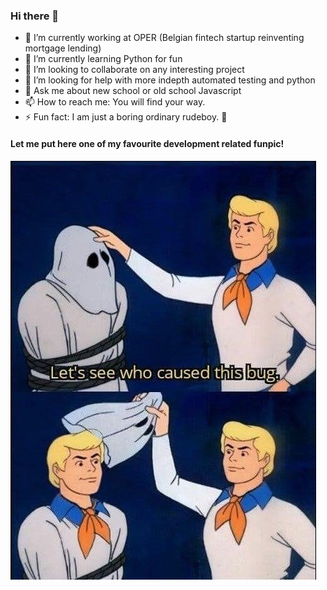 ### Hi there 👋

<!--
**zoltanradics/zoltanradics** is a ✨ _special_ ✨ repository because its `README.md` (this file) appears on your GitHub profile.

Here are some ideas to get you started:

- 🔭 I’m currently working on ...
- 🌱 I’m currently learning ...
- 👯 I’m looking to collaborate on ...
- 🤔 I’m looking for help with ...
- 💬 Ask me about ...
- 📫 How to reach me: ...
- 😄 Pronouns: ...
- ⚡ Fun fact: ...
-->

- 🔭 I’m currently working at OPER (Belgian fintech startup reinventing mortgage lending)
- 🌱 I’m currently learning Python for fun
- 👯 I’m looking to collaborate on any interesting project
- 🤔 I’m looking for help with more indepth automated testing and python
- 💬 Ask me about new school or old school Javascript
- 📫 How to reach me: You will find your way.
- ⚡ Fun fact: I am just a boring ordinary rudeboy. 🤠

#### Let me put here one of my favourite development related funpic!

![Let's see who caused this bug](https://github.com/zoltanradics/zoltanradics/blob/main/who-caused-this-big.jpg?raw=true)
